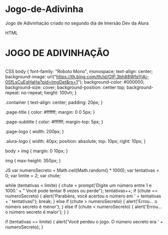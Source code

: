 # Jogo-de-Adivinha
Jogo de Adivinhação criado no segundo dia de Imersão Dev da Alura

HTML
<div class="container">
  <h1 class="page-title">
    JOGO DE ADIVINHAÇÃO
  </h1>
  <img src="https://www.alter-a.com/wp-content/uploads/2019/07/Test-Logo-Small-Black-transparent-1.png" class="page-logo" alt="">
</div>
<a href="https://alura.com.br/" target="_blank">
  <img src="https://www.alura.com.br/assets/img/home/alura-logo.svg" alt="" class="alura-logo">
 
</a>


CSS
body {
  font-family: "Roboto Mono", monospace;
  text-align: center;
  background-image: url("https://th.bing.com/th/id/OIP.3bh88WfqYjAi-0SfLsCuEgHaHa?pid=ImgDet&rs=1");
  background-color: #000000;
  background-size: cover;
  background-position: center top;
  background-repeat: no-repeat;
  height: 100vh;
}

.container {
  text-align: center;
  padding: 20px;
}

.page-title {
  color: #ffffff;
  margin: 0 0 5px;
}

.page-subtitle {
  color: #ffffff;
  margin-top: 5px;
}

.page-logo {
  width: 200px;
}

.alura-logo {
  width: 40px;
  position: absolute;
  top: 10px;
  right: 10px;
}

body > img {
  margin: 0 10px;
}

img {
  max-height: 350px;
}


JS
var numeroSecreto = Math.ceil(Math.random() * 1000); 
var tentativas = 0; 
var limite = 2; 
var chute; 

while (tentativas < limite) { 
  chute = prompt('Digite um número entre 1 e 1000.' + "  Você pode tentar 8 vezes ou perde"); 
  tentativas++; 
  if (chute == numeroSecreto) {
    alert('Parabéns, você acertou o número em ' + tentativas + ' tentativas!'); 
    break; 
  } else if (chute > numeroSecreto) { 
    alert('Errou... o número secreto é menor'); 
  } else if (chute < numeroSecreto) { 
    alert('Errou... o número secreto é maior'); 
  }
}

if (tentativas == limite) { 
  alert('Você perdeu o jogo. O número secreto era ' + numeroSecreto);
}
